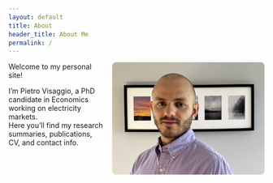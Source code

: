 ```yaml
---
layout: default
title: About
header_title: About Me
permalink: /
---
```


<img src="/assets/images/image1.png"
     alt="Pietro Visaggio"
     width="300"
     style="float: right; margin-left: 1em; margin-bottom: 1em;" />


Welcome to my personal site!  

I’m Pietro Visaggio, a PhD candidate in Economics working on electricity markets.  
Here you’ll find my research summaries, publications, CV, and contact info.

